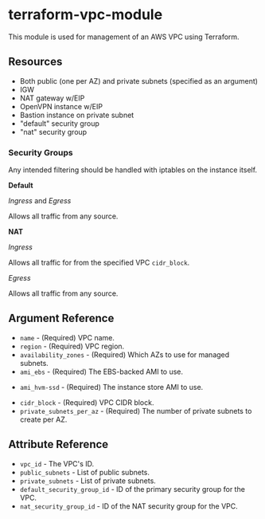 # terraform-vpc-module

This module is used for management of an AWS VPC using Terraform.

## Resources

* Both public (one per AZ) and private subnets (specified as an argument)
* IGW
* NAT gateway w/EIP
* OpenVPN instance w/EIP
* Bastion instance on private subnet
* "default" security group
* "nat" security group

### Security Groups

Any intended filtering should be handled with iptables on the instance itself.

**Default**

_Ingress_ and _Egress_

Allows all traffic from any source.

**NAT**

_Ingress_

Allows all traffic for from the specified VPC `cidr_block`.

_Egress_

Allows all traffic from any source.

## Argument Reference

* `name` - (Required) VPC name.
* `region` - (Required) VPC region.
* `availability_zones` - (Required) Which AZs to use for managed subnets.
* `ami_ebs` - (Required) The EBS-backed AMI to use.
- `ami_hvm-ssd` - (Required) The instance store AMI to use.
* `cidr_block` - (Required) VPC CIDR block.
* `private_subnets_per_az` - (Required) The number of private subnets to create per AZ.

## Attribute Reference

* `vpc_id` - The VPC's ID.
* `public_subnets` - List of public subnets.
* `private_subnets` - List of private subnets.
* `default_security_group_id` - ID of the primary security group for the VPC.
* `nat_security_group_id` - ID of the NAT security group for the VPC.
